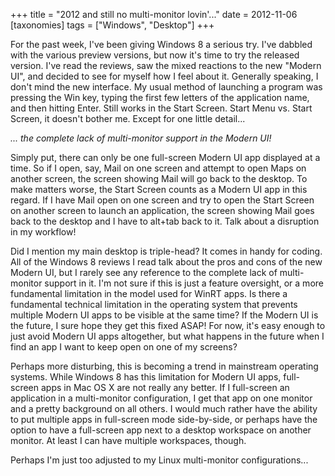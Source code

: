 +++
title = "2012 and still no multi-monitor lovin'..."
date = 2012-11-06
[taxonomies]
tags = ["Windows", "Desktop"]
+++

For the past week, I've been giving Windows 8 a serious try. I've dabbled with
the various preview versions, but now it's time to try the released version.
I've read the reviews, saw the mixed reactions to the new "Modern UI", and
decided to see for myself how I feel about it. Generally speaking, I don't mind
the new interface. My usual method of launching a program was pressing the Win
key, typing the first few letters of the application name, and then hitting
Enter. Still works in the Start Screen. Start Menu vs. Start Screen, it doesn't
bother me. Except for one little detail...

*... the complete lack of multi-monitor support in the Modern UI!*

Simply put, there can only be one full-screen Modern UI app displayed at a time.
So if I open, say, Mail on one screen and attempt to open Maps on another
screen, the screen showing Mail will go back to the desktop. To make matters
worse, the Start Screen counts as a Modern UI app in this regard. If I have Mail
open on one screen and try to open the Start Screen on another screen to launch
an application, the screen showing Mail goes back to the desktop and I have to
alt+tab back to it. Talk about a disruption in my workflow!

Did I mention my main desktop is triple-head? It comes in handy for coding. All
of the Windows 8 reviews I read talk about the pros and cons of the new Modern
UI, but I rarely see any reference to the complete lack of multi-monitor support
in it. I'm not sure if this is just a feature oversight, or a more fundamental
limitation in the model used for WinRT apps. Is there a fundamental technical
limitation in the operating system that prevents multiple Modern UI apps to be
visible at the same time? If the Modern UI is the future, I sure hope they get
this fixed ASAP! For now, it's easy enough to just avoid Modern UI apps
altogether, but what happens in the future when I find an app I want to keep
open on one of my screens?

Perhaps more disturbing, this is becoming a trend in mainstream operating
systems. While Windows 8 has this limitation for Modern UI apps, full-screen
apps in Mac OS X are not really any better. If I full-screen an application in a
multi-monitor configuration, I get that app on one monitor and a pretty
background on all others. I would much rather have the ability to put multiple
apps in full-screen mode side-by-side, or perhaps have the option to have a
full-screen app next to a desktop workspace on another monitor. At least I can
have multiple workspaces, though.

Perhaps I'm just too adjusted to my Linux multi-monitor configurations...
